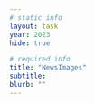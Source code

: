```yaml
---
# static info
layout: task
year: 2023
hide: true

# required info
title: "NewsImages"
subtitle:
blurb: ""
---
```

